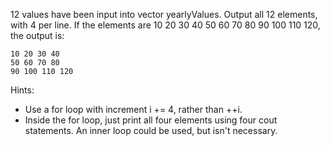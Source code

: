 12 values have been input into vector yearlyValues. Output all 12 elements, with 4 per line. If the elements are 10 20 30 40 50 60 70 80 90 100 110 120, the output is:

```
10 20 30 40
50 60 70 80
90 100 110 120
```
Hints:
* Use a for loop with increment i += 4, rather than ++i.
* Inside the for loop, just print all four elements using four cout statements. An inner loop could be used, but isn't necessary.